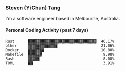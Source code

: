 ### Steven (YiChun) Tang

I'm a software engineer based in Melbourne, Australia.

#### Personal Coding Activity (past 7 days)
```
Rust      ▓▓▓▓▓▓▓▓▓▓▓▓▓▓▓▓▓▓▓▓▓▓▓▓▓▓▓▓▓▓  46.17%
other     ▓▓▓▓▓▓▓▓▓▓▓▓▓                   21.06%
Docker    ▓▓▓▓▓▓▓                         10.80%
Makefile  ▓▓▓▓▓▓                           9.98%
Bash      ▓▓▓▓▓                            8.08%
TOML      ▓▓                               3.91%
```
